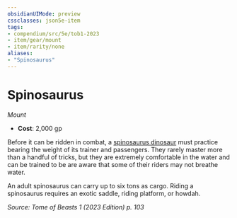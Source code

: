 ```yaml
---
obsidianUIMode: preview
cssclasses: json5e-item
tags:
- compendium/src/5e/tob1-2023
- item/gear/mount
- item/rarity/none
aliases: 
- "Spinosaurus"
---
```

# Spinosaurus
*Mount*  

- **Cost**: 2,000 gp

Before it can be ridden in combat, a [spinosaurus dinosaur](2-Mechanics/CLI/bestiary/beast/spinosaurus-dinosaur-tob1-2023.md) must practice bearing the weight of its trainer and passengers. They rarely master more than a handful of tricks, but they are extremely comfortable in the water and can be trained to be are aware that some of their riders may not breathe water.

An adult spinosaurus can carry up to six tons as cargo. Riding a spinosaurus requires an exotic saddle, riding platform, or howdah.

*Source: Tome of Beasts 1 (2023 Edition) p. 103*